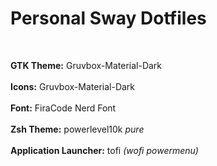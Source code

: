 # Personal Sway Dotfiles
<br>

**GTK Theme:** Gruvbox-Material-Dark <br>  
**Icons:** Gruvbox-Material-Dark <br>  
**Font:** FiraCode Nerd Font <br>  
**Zsh Theme:** powerlevel10k *pure* <br>  
**Application Launcher:** tofi *(wofi powermenu)* <br>
